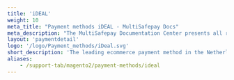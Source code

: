 ```yaml
---
title: 'iDEAL'
weight: 10
meta_title: "Payment methods iDEAL - MultiSafepay Docs"
meta_description: "The MultiSafepay Documentation Center presents all relevant information about our Plugins and API. You can also find support pages for Payment Methods, Tools and General Questions as well as the contact details of our Support and Integration Teams."
layout: 'paymentdetail'
logo: '/logo/Payment_methods/iDeal.svg' 
short_description: 'The leading ecommerce payment method in the Netherlands connecting all major Dutch banks.'
aliases:
    - /support-tab/magento2/payment-methods/ideal
---
```

